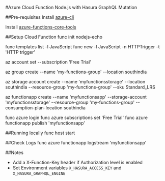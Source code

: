 #Azure Cloud Function Node.js with Hasura GraphQL Mutation

##Pre-requisites
Install [azure-cli](https://github.com/Azure/azure-cli)

Install [azure-functions-core-tools](https://github.com/Azure/azure-functions-core-tools)

##Setup Cloud Function
func init nodejs-echo

func templates list -l JavaScript
func new -l JavaScript -n HTTPTrigger -t 'HTTP trigger'

az account set --subscription 'Free Trial'

az group create --name 'my-functions-group' --location southindia

az storage account create --name 'myfunctionsstorage' --location southindia --resource-group 'my-functions-group' --sku Standard_LRS

az functionapp create --name 'myfunctionsapp' --storage-account 'myfunctionsstorage' --resource-group 'my-functions-group' --consumption-plan-location southindia

func azure login
func azure subscriptions set 'Free Trial'
func azure functionapp publish 'myfunctionsapp'

##Running locally
func host start

##Check Logs
func azure functionapp logstream 'myfunctionsapp'

##Notes
- Add a X-Function-Key header if Authorization level is enabled
- Set Environment variables `X_HASURA_ACCESS_KEY` and `X_HASURA_GRAPHQL_ENGINE`

